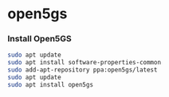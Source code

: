 # open5gs

### Install Open5GS
```bash
sudo apt update
sudo apt install software-properties-common
sudo add-apt-repository ppa:open5gs/latest
sudo apt update
sudo apt install open5gs
```

